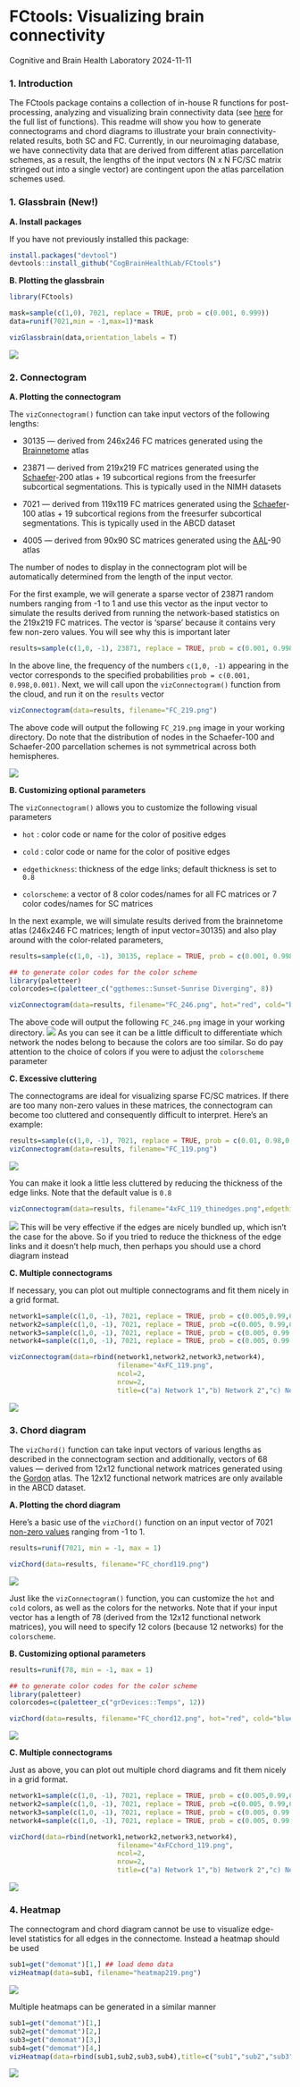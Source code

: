 # FCtools: Visualizing brain connectivity

Cognitive and Brain Health Laboratory 2024-11-11

### **1. Introduction**

The FCtools package contains a collection of in-house R functions for
post-processing, analyzing and visualizing brain connectivity data (see
[here](https://cogbrainhealthlab.github.io/FCtools/reference/index.html)
for the full list of functions). This readme will show you how to
generate connectograms and chord diagrams to illustrate your brain
connectivity-related results, both SC and FC. Currently, in our
neuroimaging database, we have connectivity data that are derived from
different atlas parcellation schemes, as a result, the lengths of the
input vectors (N x N FC/SC matrix stringed out into a single vector) are
contingent upon the atlas parcellation schemes used.


### **1. Glassbrain (New!)**
**A. Install packages**

If you have not previously installed this package:

``` r
install.packages("devtool")
devtools::install_github("CogBrainHealthLab/FCtools")
```
**B. Plotting the glassbrain**

``` r
library(FCtools)

mask=sample(c(1,0), 7021, replace = TRUE, prob = c(0.001, 0.999))
data=runif(7021,min = -1,max=1)*mask

vizGlassbrain(data,orientation_labels = T)
```
![](man/figures/plotly.png) 


### **2. Connectogram**


**A. Plotting the connectogram**

The `vizConnectogram()` function can take input vectors of the following
lengths:

-   30135 — derived from 246x246 FC matrices generated using the
    [Brainnetome](https://atlas.brainnetome.org/bnatlas.html) atlas

-   23871 — derived from 219x219 FC matrices generated using the
    [Schaefer](https://github.com/ThomasYeoLab/CBIG/tree/master/stable_projects/brain_parcellation/Schaefer2018_LocalGlobal)-200
    atlas + 19 subcortical regions from the freesurfer subcortical
    segmentations. This is typically used in the NIMH datasets

-   7021 — derived from 119x119 FC matrices generated using the
    [Schaefer](https://github.com/ThomasYeoLab/CBIG/tree/master/stable_projects/brain_parcellation/Schaefer2018_LocalGlobal)-100
    atlas + 19 subcortical regions from the freesurfer subcortical
    segmentations. This is typically used in the ABCD dataset

-   4005 — derived from 90x90 SC matrices generated using the
    [AAL](https://www.sciencedirect.com/science/article/abs/pii/S1053811901909784?via%3Dihub)-90
    atlas

The number of nodes to display in the connectogram plot will be
automatically determined from the length of the input vector.

For the first example, we will generate a sparse vector of 23871 random
numbers ranging from -1 to 1 and use this vector as the input vector to
simulate the results derived from running the network-based statistics
on the 219x219 FC matrices. The vector is ‘sparse’ because it contains
very few non-zero values. You will see why this is important later

``` r
results=sample(c(1,0, -1), 23871, replace = TRUE, prob = c(0.001, 0.998,0.001))
```

In the above line, the frequency of the numbers `c(1,0, -1)` appearing
in the vector corresponds to the specified probabilities
`prob = c(0.001, 0.998,0.001)`. Next, we will call upon the
`vizConnectogram()` function from the cloud, and run it on the `results`
vector

``` r
vizConnectogram(data=results, filename="FC_219.png")
```

The above code will output the following `FC_219.png` image in your
working directory. Do note that the distribution of nodes in the
Schaefer-100 and Schaefer-200 parcellation schemes is not symmetrical
across both hemispheres.

![](man/figures/FC_219.png)

**B. Customizing optional parameters**

The `vizConnectogram()` allows you to customize the following visual
parameters

-   `hot` : color code or name for the color of positive edges

-   `cold` : color code or name for the color of positive edges

-   `edgethickness`: thickness of the edge links; default thickness is
    set to `0.8`

-   `colorscheme`: a vector of 8 color codes/names for all FC matrices
    or 7 color codes/names for SC matrices

In the next example, we will simulate results derived from the
brainnetome atlas (246x246 FC matrices; length of input vector=30135)
and also play around with the color-related parameters,

``` r
results=sample(c(1,0, -1), 30135, replace = TRUE, prob = c(0.001, 0.998,0.001))

## to generate color codes for the color scheme
library(paletteer) 
colorcodes=c(paletteer_c("ggthemes::Sunset-Sunrise Diverging", 8))

vizConnectogram(data=results, filename="FC_246.png", hot="red", cold="blue", colorscheme=colorcodes)
```

The above code will output the following `FC_246.png` image in your
working directory. ![](FC_246.png) As you can see it can be a little
difficult to differentiate which network the nodes belong to because the
colors are too similar. So do pay attention to the choice of colors if
you were to adjust the `colorscheme` parameter

**C. Excessive cluttering**

The connectograms are ideal for visualizing sparse FC/SC matrices. If
there are too many non-zero values in these matrices, the connectogram
can become too cluttered and consequently difficult to interpret. Here’s
an example:

``` r
results=sample(c(1,0, -1), 7021, replace = TRUE, prob = c(0.01, 0.98,0.01))
vizConnectogram(data=results, filename="FC_119.png")
```

![](man/figures/FC_119.png)

You can make it look a little less cluttered by reducing the thickness
of the edge links. Note that the default value is `0.8`

``` r
vizConnectogram(data=results, filename="4xFC_119_thinedges.png",edgethickness = 0.5)
```

![](man/figures/FC_119_thinedges.png) This will be very effective if the
edges are nicely bundled up, which isn’t the case for the above. So if
you tried to reduce the thickness of the edge links and it doesn’t help
much, then perhaps you should use a chord diagram instead

**C. Multiple connectograms**

If necessary, you can plot out multiple connectograms and fit them nicely in a grid format.

``` r
network1=sample(c(1,0, -1), 7021, replace = TRUE, prob = c(0.005,0.99,0.005)) 
network2=sample(c(1,0, -1), 7021, replace = TRUE, prob =c(0.005, 0.99,0.005)) 
network3=sample(c(1,0, -1), 7021, replace = TRUE, prob = c(0.005, 0.99,0.005)) 
network4=sample(c(1,0, -1), 7021, replace = TRUE, prob = c(0.005, 0.99,0.005))

vizConnectogram(data=rbind(network1,network2,network3,network4),
                           filename="4xFC_119.png",
                           ncol=2,
                           nrow=2,
                           title=c("a) Network 1","b) Network 2","c) Network 3","d) Network 4"))
```
![](man/figures/4xFC_119.png) 

### **3. Chord diagram**

The `vizChord()` function can take input vectors of various lengths as
described in the connectogram section and additionally, vectors of 68
values — derived from 12x12 functional network matrices generated using
the
[Gordon](https://academic.oup.com/cercor/article/26/1/288/2367115?login=falseb)
atlas. The 12x12 functional network matrices are only available in the
ABCD dataset.

**A. Plotting the chord diagram**

Here’s a basic use of the `vizChord()` function on an input vector of
7021 <u>non-zero values</u> ranging from -1 to 1.

``` r
results=runif(7021, min = -1, max = 1)

vizChord(data=results, filename="FC_chord119.png")
```

![](man/figures/FC_chord119.png)

Just like the `vizConnectogram()` function, you can customize the `hot`
and `cold` colors, as well as the colors for the networks. Note that if
your input vector has a length of 78 (derived from the 12x12 functional
network matrices), you will need to specify 12 colors (because 12
networks) for the `colorscheme`.

**B. Customizing optional parameters**

``` r
results=runif(78, min = -1, max = 1)

## to generate color codes for the color scheme
library(paletteer) 
colorcodes=c(paletteer_c("grDevices::Temps", 12))

vizChord(data=results, filename="FC_chord12.png", hot="red", cold="blue", colorscheme = colorcodes)
```
![](man/figures/FC_chord12.png)

**C. Multiple connectograms**

Just as above, you can plot out multiple chord diagrams and fit them nicely in a grid format.

``` r
network1=sample(c(1,0, -1), 7021, replace = TRUE, prob = c(0.005,0.99,0.005)) 
network2=sample(c(1,0, -1), 7021, replace = TRUE, prob =c(0.005, 0.99,0.005)) 
network3=sample(c(1,0, -1), 7021, replace = TRUE, prob = c(0.005, 0.99,0.005)) 
network4=sample(c(1,0, -1), 7021, replace = TRUE, prob = c(0.005, 0.99,0.005))

vizChord(data=rbind(network1,network2,network3,network4),
                           filename="4xFCchord_119.png",
                           ncol=2,
                           nrow=2,
                           title=c("a) Network 1","b) Network 2","c) Network 3","d) Network 4"))
```
![](man/figures/4xFCchord_119.png) 

### **4. Heatmap**

The connectogram and chord diagram cannot be use to visualize edge-level statistics for all edges in the connectome. Instead a heatmap should be used

``` r
sub1=get("demomat")[1,] ## load demo data
vizHeatmap(data=sub1, filename="heatmap219.png")
```
![](man/figures/heatmap219.png) 

Multiple heatmaps can be generated in a similar manner
``` r
sub1=get("demomat")[1,]
sub2=get("demomat")[2,]
sub3=get("demomat")[3,]
sub4=get("demomat")[4,]
vizHeatmap(data=rbind(sub1,sub2,sub3,sub4),title=c("sub1","sub2","sub3","sub4"), filename = "4xheatmap219.png", ncol=2, nrow=2)
```
![](man/figures/4xheatmap219.png) 

